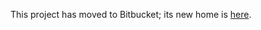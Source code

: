 This project has moved to Bitbucket; its new home is [here](http://bitbucket.org/ubernostrum/django-contact-form/overview/).